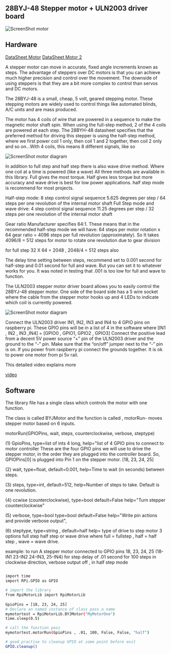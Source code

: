 28BYJ-48 Stepper motor + ULN2003 driver board
---------------------------------------

![ScreenShot motor](https://raw.githubusercontent.com/gavinlyonsrepo/RpiMotorLib/master/screenshot/28BYJ.jpg)


Hardware
------------------------------------

[DataSheet Motor](http://robocraft.ru/files/datasheet/28BYJ-48.pdf)
[DataSheet Motor 2](https://www.bitsbox.co.uk/data/motor/Stepper.pdf)

A stepper motor can move in accurate, fixed angle increments known as steps.
The advantage of steppers over DC motors is that you can achieve much higher 
precision and control over the movement. The downside of using steppers is that they are a bit more complex to 
control than servos and DC motors.

The 28BYJ-48 is a small, cheap, 5 volt, geared stepping motor. 
These stepping motors are widely used to control things like automated blinds, 
A/C units and are mass produced.

The motor has 4 coils of wire that are powered in a sequence to make the magnetic motor shaft spin. 
When using the full-step method, 2 of the 4 coils are powered at each step. 
The 28BYH-48 datasheet specifies that the preferred method for driving this stepper is using the half-step method, 
where we first power coil 1 only, then coil 1 and 2 together, then coil 2 only and so on…With 4 coils, 
this means 8 different signals, like so 


 ![ScreenShot motor diagram](https://raw.githubusercontent.com/gavinlyonsrepo/RpiMotorLib/master/screenshot/figure.jpg)


In addition to full step and half step there is also wave drive method.
Where one coil at a time is powered (like a wave) 
All three methods are available in this library.
Full gives the most torque. Half gives less torque but more accuracy 
and wave drive is best for low power applications. half step mode is recommend 
for most projects.

Half-step mode: 8 step control signal sequence 
5.625 degrees per step / 64 steps per one revolution of the internal motor shaft
Full  Step mode and wave drive: 4 step control signal sequence 11.25 degrees per step 
/ 32 steps per one revolution of the internal motor shaft

Gear ratio	Manufacturer specifies 64:1. 
These means that in the recommended half-step mode we will have:
64 steps per motor rotation x 64 gear ratio = 4096 steps per full revolution (approximately). 
So It takes 4096/8 =  512 steps for motor to rotate one revolution due to gear division

for full step 32 X 64 = 2048 , 2048/4 = 512 steps  also

The delay time setting between steps, recommend set to 0.001 second for half-step and 0.01 second
for full and wave. But you can set it to whatever works for you. It was noted in testing
that .001 is too low for full and wave to function.

The ULN2003 stepper motor driver board allows you to easily control the 28BYJ-48 stepper motor.
One side of the board side has a 5 wire socket where the cable from the stepper motor hooks up 
and 4 LEDs to indicate which coil is currently powered.

![ScreenShot motor diagram](https://raw.githubusercontent.com/gavinlyonsrepo/RpiMotorLib/master/screenshot/figure2.jpg)

Connect the ULN2003 driver IN1, IN2, IN3 and IN4 to 4 GPIO pins on raspberry pi.
These GPIO pins will be in a list of 4 in the software where [IN1 , IN2 , IN3 ,IN4] = [GPIO0 , GPIO1, GPIO2 , GPIO3]
Connect the positive lead from a decent 5V power source “+” pin of the ULN2003 driver and the ground to the “-” pin.
Make sure that the “on/off” jumper next to the “-” pin is on. 
If you power from raspberry pi connect the grounds together.
It is ok to power one motor from pi 5v rail. 
 
This detailed video  explains more

[video](https://www.youtube.com/watch?v=B86nqDRskVU)

Software
--------------------------------------------

The library file has a single class which controls the motor with one 
function.

The class is called BYJMotor and the function is called 
, motorRun- moves stepper motor based on 6 inputs.


motorRun(GPIOPins, wait, steps, counterclockwise, verbose, steptype)

(1) GpioPins, type=list of ints 4 long, help="list of
 4 GPIO pins to connect to motor controller
 These are the four GPIO pins we will
 use to drive the stepper motor, in the order
 they are plugged into the controller board. So,
 GPIOPins[0] is plugged into Pin 1 on the stepper motor.
 [18, 23, 24, 25]
         
(2) wait, type=float, default=0.001, help=Time to wait
(in seconds) between steps.
         
(3) steps, type=int, default=512, help=Number of steps to take.
Default is one revolution.
         
(4) ccwise (counterclockwise), type=bool default=False
help="Turn stepper counterclockwise"

 (5) verbose, type=bool  type=bool default=False
 help="Write pin actions and provide verbose output",
 
 (6) steptype, type=string , default=half help= type of drive to
 step motor 3 options full step half step or wave drive
 where full = fullstep , half = half step , wave = wave drive.

        
 example: to run A stepper motor connected to GPIO pins 18, 23, 24, 25
 (18-IN1 23-IN2 24-IN3, 25-IN4)
 for step delay of .01 second for 100 steps in clockwise direction,
 verbose output off , in half step mode

    
```sh

import time 
import RPi.GPIO as GPIO

# import the library
from RpiMotorLib import RpiMotorLib
    
GpioPins = [18, 23, 24, 25]
# Declare an named instance of class pass a name
mymotortest = RpiMotorLib.BYJMotor("MyMotorOne")
time.sleep(0.5)

# call the function pass
mymotortest.motorRun(GpioPins , .01, 100, False, False, "half")

# good practise to cleanup GPIO at some point before exit
GPIO.cleanup()
```

